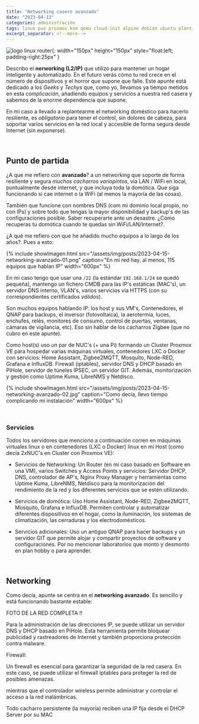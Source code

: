 ```yaml
---
title: "Networking casero avanzado"
date: "2023-04-13"
categories: administración
tags: linux pve proxmox kvm qemu cloud-init alpine debian ubuntu plantilla virtualización
excerpt_separator: <!--more-->
---
```



![logo linux router](/assets/img/posts/logo-homenet.svg){: width="150px" height="150px" style="float:left; padding-right:25px" }

Describo el **nerworking (L2/IP)** que utilizo para mantener un hogar inteligente y automatizado. En el futuro verás cómo tu red crece en el número de dispositivos y el horror que supone que falle. Este apunte está dedicado a los *Geeks* y *Techys* que, como yo, llevamos ya tiempo metidos en esta *complicación*, añadiendo equipos y servicios a nuestra red casera y sabemos de la enorme dependencia que supone.

En mi caso a llevado a replantearme el networking doméstico para hacerlo resiliente, es *obligatorio* para tener el control, sin dolores de cabeza, para soportar varios servicios en la red local y accesible de forma segura desde Internet (sin exponerse).

<br clear="left"/>
<!--more-->
 
 
## Punto de partida

¿A que me refiero con **avanzado**? a un networking que soporte de forma resiliente y segura *muchos cacharros variopintos*, vía LAN / WiFi en local, puntualmente desde internet, y que incluya toda la domótica. Que siga funcionando si cae internet o la WiFi (al menos la mayoría de las cosas).

También que funcione con nombres DNS (com mi dominio local propio, no con IPs) y sobre todo que tengas la mayor disponibilidad y backup's de las configuraciones posible. Saber recuperarte ante un desastre. ¿Cómo recuperas tu domótica cuando te quedas sin WiFi/LAN/Internet?.

¿A qué me refiero con que he añadido mucho equipos a lo largo de los años?. Pues a esto: 

{% include showImagen.html
    src="/assets/img/posts/2023-04-15-networking-avanzado-01.png"
    caption="En mi red hay, al menos, 115 equipos que hablan IP"
    width="600px"
    %}  

En mi caso tengo que usar una `/22` (la estándar `192.168.1/24` se quedó pequeña), mantengo un fichero CMDB para las IP's estáticas (MAC's), un servidor DNS interno, VLAN's, varios servicios vía HTTPS (con su correspondientes certificados *válidos*). 

Son muchos equipos hablando IP: los host y sus VM's, Contenedores, el QNAP para backups, el inversor (fotovoltaica), la aerotermia, luces, enchufes, relés, monitores de consumo, control de puertas, ventanas, cámaras de vigilancia, etc). Eso sin hablar de los cacharros Zigbee (que no cubro en este apunte).

Como host(s) uso un par de NUC's (+ una Pi) formando un Cluster Proxmox VE para hospedar varias máquinas virtuales, contenedores LXC o Docker con servicios: Home Assistant, Zigbee2MQTT, Mosquito, Node-RED, Grafana e InfluxDB. Firewall (iptables), servidor DNS y DHCP basado en PiHole, servidor de túneles IPSEC, un servidor GIT. Además, monitorización y gestión como Uptime Kuma, LibreNMS y Netdisco.

{% include showImagen.html
    src="/assets/img/posts/2023-04-15-networking-avanzado-02.jpg"
    caption="Como decía, llevo tiempo complicando mi instalación"
    width="600px"
    %} 

<br/>

### Servicios

Todos los servidores que menciono a continuación corren en máquinas virtuales linux o en contenedores (LXC o Docker) linux en mi Host (como decía 2xNUC's en Cluster con Proxmox VE):

- Servicios de Networking: Un Router (en mi caso basado en Software en una VM), varios Switches y Access Points y servicios: Servidor DHCP, DNS, controlador de AP's, Nginx Proxy Manager y herramientas como Uptime Kuma, LibreNMS, Netdisco para la monitorización del rendimiento de la red y los diferentes servicios que se estén utilizando.

- Servicios de domótica: Uso Home Assistant, Node-RED, Zigbee2MQTT, Mosquito, Grafana e InfluxDB. Permiten controlar y automatizar diferentes dispositivos en el hogar, como la iluminación, los sistemas de climatización, las cerraduras y los electrodomésticos.

- Servicios adicionales: Uso un antiguo QNAP para hacer backups y un servidor GIT que permite alojar y compartir proyectos de software y configuraciones. Por no mencionar laboratorios que monto y desmonto en plan hobby o para aprender.

<br/>

## Networking

Como decía, apunte se centra en el **networking avanzado**. Es sencillo y está funcionando bastante estable:


FOTO DE LA RED COMPLETA !!


Para la administración de las direcciones IP, se puede utilizar un servidor DNS y DHCP basado en PiHole. Esta herramienta permite bloquear publicidad y rastreadores de Internet y también proporciona protección contra malware.

Firewall:

Un firewall es esencial para garantizar la seguridad de la red casera. En este caso, se puede utilizar el firewall iptables para proteger la red de posibles amenazas.

mientras que el controlador wireless permite administrar y controlar el acceso a la red inalámbricas.

Todo cacharro persistente (la mayoría) reciben una IP fija desde el DHCP Server por su MAC
